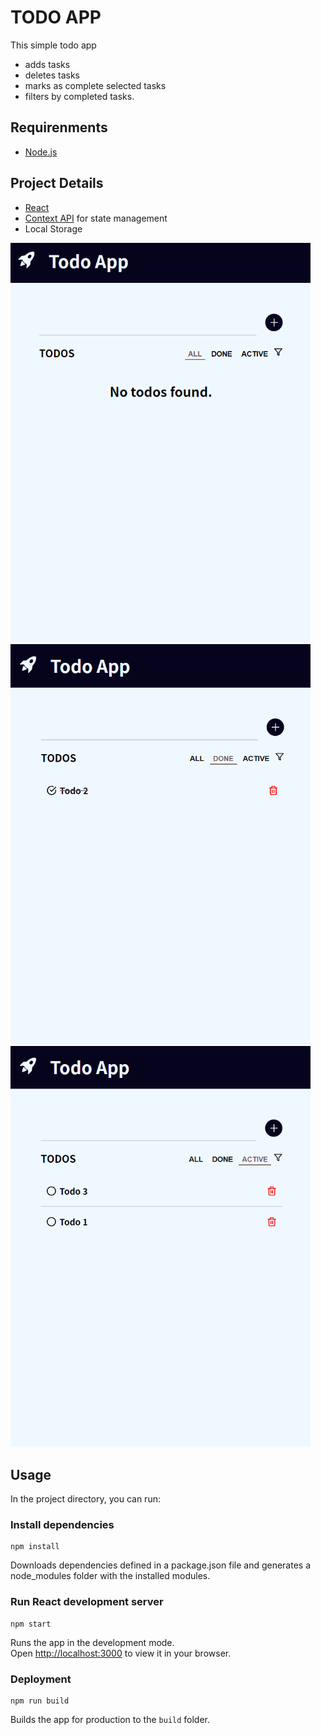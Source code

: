 # TODO APP
This simple todo app
- adds tasks
- deletes tasks
- marks as complete selected tasks
- filters by completed tasks.

## Requirenments
- [Node.js](https://nodejs.org/)

## Project Details
- [React](https://reactjs.org/)
- [Context API](https://reactjs.org/docs/context.html) for state management
- Local Storage

<div align="left">
  <img src="src/assets/app-img1.png" alt="app-img1" width="480"/>
  <img src="src/assets/app-img2.png" alt="app-img2" width="480"/>
  <img src="src/assets/app-img3.png" alt="app-img3" width="480"/>
</div>

## Usage

In the project directory, you can run:

### Install dependencies

```
npm install
```
Downloads dependencies defined in a package.json file and generates a node_modules folder with the installed modules.

### Run React development server

```
npm start
```

Runs the app in the development mode.\
Open [http://localhost:3000](http://localhost:3000) to view it in your browser.

### Deployment

```
npm run build
```

Builds the app for production to the `build` folder.